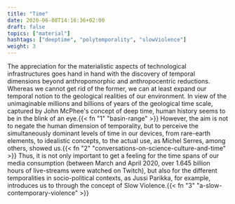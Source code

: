 ```yaml
---
title: "Time"
date: 2020-06-08T14:16:36+02:00
draft: false
topics: ["material"]
hashtags: ["deeptime", "polytemporality", "slowViolence"]
weight: 3
---
```


The appreciation for the materialistic aspects of technological infrastructures goes hand in hand with the discovery of temporal dimensions beyond anthropomorphic and anthropocentric reductions. Whereas we cannot get rid of the former, we can at least expand our temporal notion to the geological realities of our environment. In view of the unimaginable millions and billions of years of the geological time scale, captured by John McPhee's concept of deep time, human history seems to be in the blink of an eye.{{< fn "1" "basin-range" >}} However, the aim is not to negate the human dimension of temporality, but to perceive the simultaneously dominant levels of time in our devices, from rare-earth elements, to idealistic concepts, to the actual use, as Michel Serres, among others, showed us.{{< fn "2" "conversations-on-science-culture-and-time" >}} Thus, it is not only important to get a feeling for the time spans of our media consumption (between March and April 2020, over 1.645 billion hours of live-streams were watched on Twitch), but also for the different temporalities in socio-political contexts, as Jussi Parikka, for example, introduces us to through the concept of Slow Violence.{{< fn "3" "a-slow-contemporary-violence" >}}